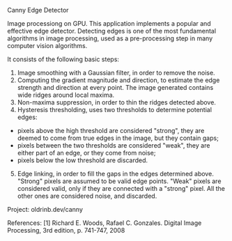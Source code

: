 Canny Edge Detector

Image processiong on GPU. This application implements a popular and effective edge detector.
Detecting edges is one of the most fundamental algorithms in image processing, used as a pre-processing step in many computer vision algorithms.

It consists of the following basic steps:
1. Image smoothing with a Gaussian filter, in order to remove the noise.
2. Computing the gradient magnitude and direction, to estimate the edge
strength and direction at every point. The image generated contains wide
ridges around local maxima.
3. Non-maxima suppression, in order to thin the ridges detected above.
4. Hysteresis thresholding, uses two thresholds to determine potential edges:
- pixels above the high threshold are considered "strong", they are deemed
to come from true edges in the image, but they contain gaps;
- pixels between the two thresholds are considered "weak", they are either part
of an edge, or they come from noise;
- pixels below the low threshold are discarded.
5. Edge linking, in order to fill the gaps in the edges determined above.
"Strong" pixels are assumed to be valid edge points. "Weak" pixels are
considered valid, only if they are connected with a "strong" pixel. All the
other ones are considered noise, and discarded.

Project:
oldrinb.dev/canny

References:
[1] Richard E. Woods, Rafael C. Gonzales. Digital Image Processing, 3rd edition, p. 741-747, 2008


